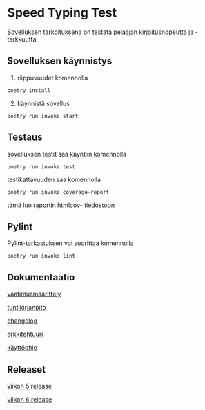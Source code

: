 # Speed Typing Test

Sovelluksen tarkoituksena on testata pelaajan kirjoitusnopeutta ja -tarkkuutta.

## Sovelluksen käynnistys
1. riippuvuudet komennolla
```
poetry install
```
2. käynnistä sovellus
```
poetry run invoke start
```

## Testaus

sovelluksen testit saa käyntiin komennolla
```
poetry run invoke test
```
testikattavuuden saa komennolla
```
poetry run invoke coverage-report
```
tämä luo raportin htmlcov- tiedostoon

## Pylint
Pylint-tarkastuksen voi suorittaa komennolla
```
poetry run invoke lint
```

## Dokumentaatio
[vaatimusmäärittely](https://github.com/roosahut/ot-harjoitustyo/blob/master/dokumentaatio/vaatimusmaarittely.md)

[tuntikirjanpito](https://github.com/roosahut/ot-harjoitustyo/blob/master/dokumentaatio/tuntikirjanpito.md)

[changelog](https://github.com/roosahut/ot-harjoitustyo/blob/master/dokumentaatio/changelog.md)

[arkkitehtuuri](https://github.com/roosahut/ot-harjoitustyo/blob/master/dokumentaatio/arkkitehtuuri.md)

[käyttöohje](https://github.com/roosahut/ot-harjoitustyo/blob/master/dokumentaatio/kayttoohje.md)

## Releaset

[viikon 5 release](https://github.com/roosahut/ot-harjoitustyo/releases/tag/viikko5)

[viikon 6 release](https://github.com/roosahut/ot-harjoitustyo/releases/tag/viikko6)
